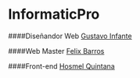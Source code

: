 InformaticPro
========

####Diseñandor Web
[Gustavo Infante](http://twitter.com/Geimsz "Gustavo Infante")

####Web Master
[Felix Barros](http://twitter.com/felixricarb "Felix Barros")

####Front-end
[Hosmel Quintana](http://twitter.com/hosmelQ "Hosmel Quintana ")



